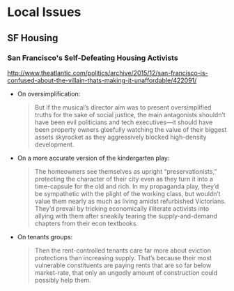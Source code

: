 # Local Issues

## SF Housing

### San Francisco's Self-Defeating Housing Activists

http://www.theatlantic.com/politics/archive/2015/12/san-francisco-is-confused-about-the-villain-thats-making-it-unaffordable/422091/

* On oversimplification:

    > But if the musical’s director aim was to present oversimplified truths
    > for the sake of social justice, the main antagonists shouldn’t have been
    > evil politicians and tech executives—it should have been property owners
    > gleefully watching the value of their biggest assets skyrocket as they
    > aggressively blocked high-density development.

* On a more accurate version of the kindergarten play:

    > The homeowners see themselves as upright “preservationists,” protecting
    > the character of their city even as they turn it into a time-capsule for
    > the old and rich. In my propaganda play, they’d be sympathetic with the
    > plight of the working class, but wouldn’t value them nearly as much as
    > living amidst refurbished Victorians. They’d prevail by tricking
    > economically illiterate activists into allying with them after sneakily
    > tearing the supply-and-demand chapters from their econ textbooks.

* On tenants groups:

    > Then the rent-controlled tenants care far more about eviction protections
    > than increasing supply. That’s because their most vulnerable constituents
    > are paying rents that are so far below market-rate, that only an ungodly
    > amount of construction could possibly help them.

